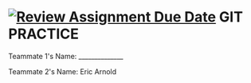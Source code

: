 [![Review Assignment Due Date](https://classroom.github.com/assets/deadline-readme-button-22041afd0340ce965d47ae6ef1cefeee28c7c493a6346c4f15d667ab976d596c.svg)](https://classroom.github.com/a/v2m7DHjm)
GIT PRACTICE
============

Teammate 1's Name: ______________

Teammate 2's Name: Eric Arnold
